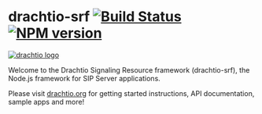 # drachtio-srf [![Build Status](https://secure.travis-ci.org/davehorton/drachtio-srf.png)](http://travis-ci.org/davehorton/drachtio-srf) [![NPM version](https://badge.fury.io/js/drachtio-srf.svg)](http://badge.fury.io/js/drachtio-srf)

[![drachtio logo](http://davehorton.github.io/drachtio-srf/img/definition-only-cropped.png)](https://drachtio.org)

Welcome to the Drachtio Signaling Resource framework (drachtio-srf), the Node.js framework for SIP Server applications.

Please visit [drachtio.org](https://drachtio.org) for getting started instructions, API documentation, sample apps and more!